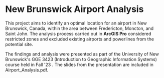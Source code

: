 # New Brunswick Airport Analysis
This project aims to identify an optimal location for an airport in New Brunswick, Canada, within the area between Fredericton, Moncton, and Saint John. 
The analysis process carried out in **ArcGIS Pro** considered restricted zones and excluded existing airports and powerlines from the potential site.

The findings and analysis were presented as part of the University of New Brunswick's GGE 3423 (Introduction to Geographic Information Systems) course held in Fall '23
. The slides from the presentation are included in Airport_Analysis.pdf.


